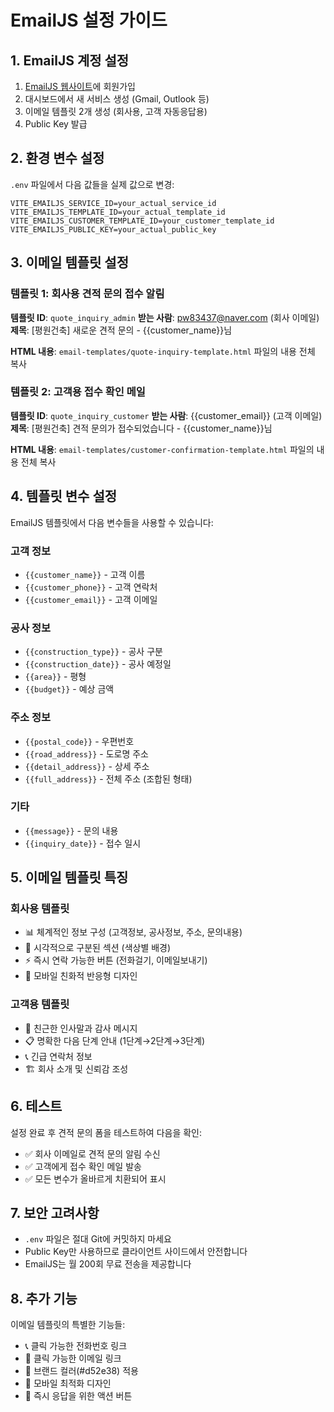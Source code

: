 # EmailJS 설정 가이드

## 1. EmailJS 계정 설정

1. [EmailJS 웹사이트](https://www.emailjs.com/)에 회원가입
2. 대시보드에서 새 서비스 생성 (Gmail, Outlook 등)
3. 이메일 템플릿 2개 생성 (회사용, 고객 자동응답용)
4. Public Key 발급

## 2. 환경 변수 설정

`.env` 파일에서 다음 값들을 실제 값으로 변경:

```
VITE_EMAILJS_SERVICE_ID=your_actual_service_id
VITE_EMAILJS_TEMPLATE_ID=your_actual_template_id
VITE_EMAILJS_CUSTOMER_TEMPLATE_ID=your_customer_template_id
VITE_EMAILJS_PUBLIC_KEY=your_actual_public_key
```

## 3. 이메일 템플릿 설정

### 템플릿 1: 회사용 견적 문의 접수 알림

**템플릿 ID**: `quote_inquiry_admin`
**받는 사람**: pw83437@naver.com (회사 이메일)
**제목**: [평원건축] 새로운 견적 문의 - {{customer_name}}님

**HTML 내용**: `email-templates/quote-inquiry-template.html` 파일의 내용 전체 복사

### 템플릿 2: 고객용 접수 확인 메일

**템플릿 ID**: `quote_inquiry_customer`
**받는 사람**: {{customer_email}} (고객 이메일)
**제목**: [평원건축] 견적 문의가 접수되었습니다 - {{customer_name}}님

**HTML 내용**: `email-templates/customer-confirmation-template.html` 파일의 내용 전체 복사

## 4. 템플릿 변수 설정

EmailJS 템플릿에서 다음 변수들을 사용할 수 있습니다:

### 고객 정보

- `{{customer_name}}` - 고객 이름
- `{{customer_phone}}` - 고객 연락처
- `{{customer_email}}` - 고객 이메일

### 공사 정보

- `{{construction_type}}` - 공사 구분
- `{{construction_date}}` - 공사 예정일
- `{{area}}` - 평형
- `{{budget}}` - 예상 금액

### 주소 정보

- `{{postal_code}}` - 우편번호
- `{{road_address}}` - 도로명 주소
- `{{detail_address}}` - 상세 주소
- `{{full_address}}` - 전체 주소 (조합된 형태)

### 기타

- `{{message}}` - 문의 내용
- `{{inquiry_date}}` - 접수 일시

## 5. 이메일 템플릿 특징

### 회사용 템플릿

- 📊 체계적인 정보 구성 (고객정보, 공사정보, 주소, 문의내용)
- 🎨 시각적으로 구분된 섹션 (색상별 배경)
- ⚡ 즉시 연락 가능한 버튼 (전화걸기, 이메일보내기)
- 📱 모바일 친화적 반응형 디자인

### 고객용 템플릿

- 🤝 친근한 인사말과 감사 메시지
- 📋 명확한 다음 단계 안내 (1단계→2단계→3단계)
- 📞 긴급 연락처 정보
- 🏗️ 회사 소개 및 신뢰감 조성

## 6. 테스트

설정 완료 후 견적 문의 폼을 테스트하여 다음을 확인:

- ✅ 회사 이메일로 견적 문의 알림 수신
- ✅ 고객에게 접수 확인 메일 발송
- ✅ 모든 변수가 올바르게 치환되어 표시

## 7. 보안 고려사항

- `.env` 파일은 절대 Git에 커밋하지 마세요
- Public Key만 사용하므로 클라이언트 사이드에서 안전합니다
- EmailJS는 월 200회 무료 전송을 제공합니다

## 8. 추가 기능

이메일 템플릿의 특별한 기능들:

- 📞 클릭 가능한 전화번호 링크
- 📧 클릭 가능한 이메일 링크
- 🎨 브랜드 컬러(#d52e38) 적용
- 📱 모바일 최적화 디자인
- 🔗 즉시 응답을 위한 액션 버튼

